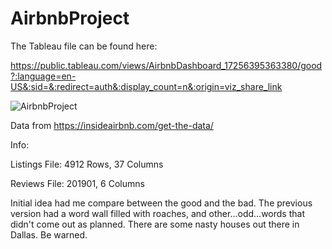 # AirbnbProject

The Tableau file can be found here:

https://public.tableau.com/views/AirbnbDashboard_17256395363380/good?:language=en-US&:sid=&:redirect=auth&:display_count=n&:origin=viz_share_link

![AirbnbProject](https://github.com/user-attachments/assets/ccc7c62e-0442-4dd6-a3f5-0307cac6e37e)



Data from https://insideairbnb.com/get-the-data/

Info:

Listings File: 4912 Rows, 37 Columns

Reviews File: 201901, 6 Columns

Initial idea had me compare between the good and the bad. The previous version had a word wall filled with roaches, and other...odd...words that didn't come out as planned. There are some nasty houses out there in Dallas. Be warned.
